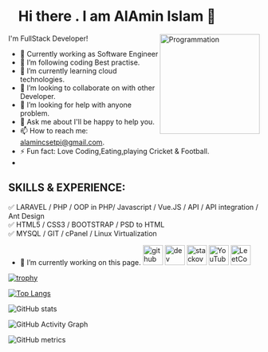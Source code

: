 <h1 style="margin-left:20px;"class="text-center">Hi there . I am AlAmin Islam 👋</h1>



I'm FullStack Developer! <img align="right" src="https://i.giphy.com/media/LmNwrBhejkK9EFP504/200w.webp" alt="Programmation" width="200" />

- 🌱 Currently working as Software Engineer
- 🌱 I’m following coding Best practise.
- 🌱 I’m currently learning cloud technologies.
- 👯 I’m looking to collaborate on with other Developer.
- 🤔 I’m looking for help with anyone problem.
- 💬 Ask me about I'll be happy to help you.
- 📫 How to reach me: alamincsetpi@gmail.com.
- ⚡ Fun fact: Love Coding,Eating,playing Cricket & Football.
- 
## SKILLS & EXPERIENCE: <br>
✅ LARAVEL /  PHP / OOP in PHP/ Javascript / Vue.JS / API / API integration / Ant Design  <br>
✅ HTML5 / CSS3  / BOOTSTRAP / PSD to HTML<br>
✅ MYSQL / GIT / cPanel / Linux Virtualization <br>


- 🔭 I’m currently working on this page. 
[<img src='https://cdn.jsdelivr.net/npm/simple-icons@3.0.1/icons/github.svg' alt='github' height='40'>](https://github.com/developeralamin)  [<img src='https://cdn.jsdelivr.net/npm/simple-icons@3.0.1/icons/dev-dot-to.svg' alt='dev' height='40'>](https://dev.to/developeralamin)  [<img src='https://cdn.jsdelivr.net/npm/simple-icons@3.0.1/icons/stackoverflow.svg' alt='stackoverflow' height='40'>](https://stackoverflow.com/users/16975176/al-amin-islam)  [<img src='https://cdn.jsdelivr.net/npm/simple-icons@3.0.1/icons/youtube.svg' alt='YouTube' height='40'>](https://www.youtube.com/channel/UCVEvWZ0H7jzV7W4WqqYlm6g)
 [<img src='https://cdn.jsdelivr.net/npm/simple-icons@3.0.1/icons/leetcode.svg' alt='LeetCode' height='40'>](https://leetcode.com/u/alamin_coders/)
 


[![trophy](https://github-profile-trophy.vercel.app/?username=developeralamin)](https://github.com/ryo-ma/github-profile-trophy)

[![Top Langs](https://github-readme-stats.vercel.app/api/top-langs/?username=developeralamin)](https://github.com/anuraghazra/github-readme-stats)

![GitHub stats](https://github-readme-stats.vercel.app/api?username=developeralamin&show_icons=true&count_private=true)  

![GitHub Activity Graph](https://activity-graph.herokuapp.com/graph?username=developeralamin)  

![GitHub metrics](https://metrics.lecoq.io/developeralamin) 

